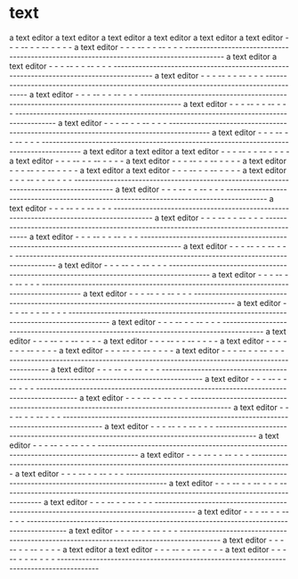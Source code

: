 # text

a text editor
a text editor
a text editor
a text editor
a text editor
a text editor - - - -- - - -- - - - -
a text editor - - - -- - - -- - - - -----------------------------------------------------------------------------------------
a text editor
a text editor - - - -- - - -- - - - -----------------------------------------------------------------------------------------
a text editor - - - -- - - -- - - - -----------------------------------------------------------------------------------------
a text editor - - - -- - - -- - - - -----------------------------------------------------------------------------------------
a text editor - - - -- - - -- - - - -----------------------------------------------------------------------------------------
a text editor - - - -- - - -- - - - -----------------------------------------------------------------------------------------
a text editor - - - -- - - -- - - - -----------------------------------------------------------------------------------------
a text editor
a text editor
a text editor - - - -- - - -- - - - -
a text editor - - - -- - - -- - - - -
a text editor - - - -- - - -- - - - -
a text editor - - - -- - - -- - - - -
a text editor
a text editor - - - -- - - -- - - - -
a text editor - - - -- - - -- - - - -----------------------------------------------------------------------------------------
a text editor - - - -- - - -- - - - -----------------------------------------------------------------------------------------
a text editor - - - -- - - -- - - - -----------------------------------------------------------------------------------------
a text editor - - - -- - - -- - - - -----------------------------------------------------------------------------------------
a text editor - - - -- - - -- - - - -----------------------------------------------------------------------------------------
a text editor - - - -- - - -- - - - -----------------------------------------------------------------------------------------
a text editor - - - -- - - -- - - - -----------------------------------------------------------------------------------------
a text editor - - - -- - - -- - - - -----------------------------------------------------------------------------------------
a text editor - - - -- - - -- - - - -----------------------------------------------------------------------------------------
a text editor - - - -- - - -- - - - -----------------------------------------------------------------------------------------
a text editor - - - -- - - -- - - - -----------------------------------------------------------------------------------------
a text editor - - - -- - - -- - - - -
a text editor - - - -- - - -- - - - -
a text editor - - - -- - - -- - - - -
a text editor - - - -- - - -- - - - -
a text editor - - - -- - - -- - - - -----------------------------------------------------------------------------------------
a text editor - - - -- - - -- - - - -----------------------------------------------------------------------------------------
a text editor - - - -- - - -- - - - -----------------------------------------------------------------------------------------
a text editor - - - -- - - -- - - - -----------------------------------------------------------------------------------------
a text editor - - - -- - - -- - - - -----------------------------------------------------------------------------------------
a text editor - - - -- - - -- - - - -----------------------------------------------------------------------------------------
a text editor - - - -- - - -- - - - -----------------------------------------------------------------------------------------
a text editor - - - -- - - -- - - - -----------------------------------------------------------------------------------------
a text editor - - - -- - - -- - - - -----------------------------------------------------------------------------------------
a text editor - - - -- - - -- - - - -----------------------------------------------------------------------------------------
a text editor - - - -- - - -- - - - -----------------------------------------------------------------------------------------
a text editor - - - -- - - -- - - - -----------------------------------------------------------------------------------------
a text editor - - - -- - - -- - - - -----------------------------------------------------------------------------------------
a text editor - - - -- - - -- - - - -
a text editor
a text editor - - - -- - - -- - - - -
a text editor - - - -- - - -- - - - -----------------------------------------------------------------------------------------
